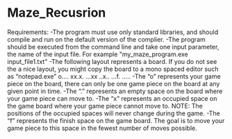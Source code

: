 # Maze_Recusrion

Requirements: 
-The program must use only standard libraries, and should compile and run on the default version of the complier. 
-The program should be executed from the command line and take one input parameter, the name of the input file. For example "my_maze_program.exe input_file1.txt" 
-The following layout represents a board. If you do not see the a nice layout, you might copy the board to a mono spaced editor such as “notepad.exe” 
o.... 
xx.x. 
...xx 
..x.. 
...f. 
..... 
-The “o” represents your game piece on the board, there can only be one game piece on the board at any given point in time. 
-The “.” represents an empty space on the board where your game piece can move to. 
-The “x” represents an occupied space on the game board where your game piece cannot move to. 
NOTE: The positions of the occupied spaces will never change during the game. 
-The “f” represents the finish space on the game board. The goal is to move your game piece to this space in the fewest number of moves possible.
